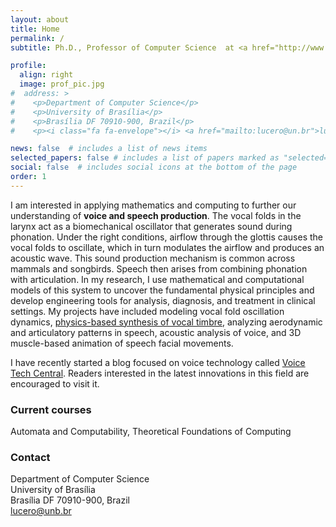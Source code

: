 ```yaml
---
layout: about
title: Home
permalink: /
subtitle: Ph.D., Professor of Computer Science  at <a href="http://www.unb.br">University of Brasília</a> (Brazil)

profile:
  align: right
  image: prof_pic.jpg
#  address: >
#    <p>Department of Computer Science</p>  
#    <p>University of Brasília</p>  
#    <p>Brasília DF 70910-900, Brazil</p>  
#    <p><i class="fa fa-envelope"></i> <a href="mailto:lucero@un.br">lucero@unb.br</a></p>

news: false  # includes a list of news items
selected_papers: false # includes a list of papers marked as "selected={true}"
social: false  # includes social icons at the bottom of the page
order: 1
---
```


I am interested in applying mathematics and computing to further our understanding of __voice and speech production__. The vocal folds in the larynx act as a biomechanical oscillator that generates sound during phonation. Under the right conditions, airflow through the glottis causes the vocal folds to oscillate, which in turn modulates the airflow and produces an acoustic wave. This sound production mechanism is common across mammals and songbirds. Speech then arises from combining phonation with articulation. In my research, I use mathematical and computational models of this system to uncover the fundamental physical principles and develop engineering tools for analysis, diagnosis, and treatment in clinical settings. My projects have included modeling vocal fold oscillation dynamics, [physics-based synthesis of vocal timbre](/simuvox), analyzing aerodynamic and articulatory patterns in speech, acoustic analysis of voice, and 3D muscle-based animation of speech facial movements.

I have recently started a blog focused on voice technology called [Voice Tech Central](https://voicetechcentral.com/). Readers interested in the latest innovations in this field are encouraged to visit it.

### Current courses

Automata and Computability, Theoretical Foundations of Computing

### Contact

Department of Computer Science  
University of Brasília  
Brasília DF 70910-900, Brazil  
<i class="fa fa-envelope"></i> <a href="mailto:lucero@un.br">lucero@unb.br</a>

